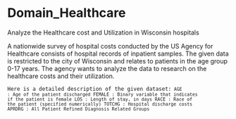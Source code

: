 # Domain_Healthcare
Analyze the Healthcare cost and Utilization in Wisconsin hospitals

A nationwide survey of hospital costs conducted by the US Agency for Healthcare consists of hospital records of inpatient samples. The given data is restricted to the city of Wisconsin and relates to patients in the age group 0-17 years. The agency wants to analyze the data to research on the healthcare costs and their utilization.

<code>Here is a detailed description of the given dataset:<code>
AGE : Age of the patient discharged
FEMALE : Binary variable that indicates if the patient is female LOS : Length of stay, in days
RACE : Race of the patient (specified numerically)
TOTCHG : Hospital discharge costs
APRDRG : All Patient Refined Diagnosis Related Groups

